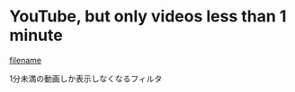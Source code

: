 # YouTube, but only videos less than 1 minute

[filename](https://i.imgur.com/RoPqltD.mp4 ":include")

1分未満の動画しか表示しなくなるフィルタ

